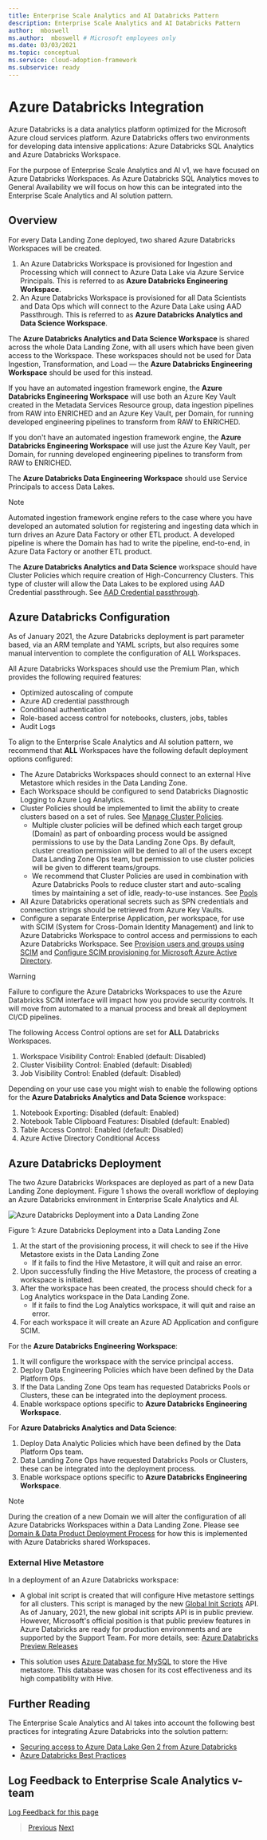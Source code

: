 ```yaml
---
title: Enterprise Scale Analytics and AI Databricks Pattern
description: Enterprise Scale Analytics and AI Databricks Pattern
author:  mboswell
ms.author:  mboswell # Microsoft employees only
ms.date: 03/03/2021
ms.topic: conceptual
ms.service: cloud-adoption-framework
ms.subservice: ready
---
```


# Azure Databricks Integration

Azure Databricks is a data analytics platform optimized for the Microsoft Azure cloud services platform. Azure Databricks offers two environments for developing data intensive applications: Azure Databricks SQL Analytics and Azure Databricks Workspace.

For the purpose of Enterprise Scale Analytics and AI v1, we have focused on Azure Databricks Workspaces. As Azure Databricks SQL Analytics moves to General Availability we will focus on how this can be integrated into the Enterprise Scale Analytics and AI solution pattern.

## Overview

For every Data Landing Zone deployed, two shared Azure Databricks Workspaces will be created.

1. An Azure Databricks Workspace is provisioned for Ingestion and Processing which will connect to Azure Data Lake via Azure Service Principals. This is referred to as **Azure Databricks Engineering Workspace**.
1. An Azure Databricks Workspace is provisioned for all Data Scientists and Data Ops which will connect to the Azure Data Lake using AAD Passthrough. This is referred to as **Azure Databricks Analytics and Data Science Workspace**.

The **Azure Databricks Analytics and Data Science Workspace** is shared across the whole Data Landing Zone, with all users which have been given access to the Workspace. These workspaces should not be used for Data Ingestion, Transformation, and Load &mdash; the **Azure Databricks Engineering Workspace** should be used for this instead.

If you have an automated ingestion framework engine, the **Azure Databricks Engineering Workspace** will use both an Azure Key Vault created in the Metadata Services Resource group, data ingestion pipelines from RAW into ENRICHED and an Azure Key Vault, per Domain, for running developed engineering pipelines to transform from RAW to ENRICHED.

If you don't have an automated ingestion framework engine, the **Azure Databricks Engineering Workspace** will use just the Azure Key Vault, per Domain, for running developed engineering pipelines to transform from RAW to ENRICHED.

The **Azure Databricks Data Engineering Workspace** should use Service Principals to access Data Lakes.

>[!NOTE]
>Automated ingestion framework engine refers to the case where you have developed an automated solution for registering and ingesting data which in turn drives an Azure Data Factory or other ETL product. A developed pipeline is where the Domain has had to write the pipeline, end-to-end, in Azure Data Factory or another ETL product.

The **Azure Databricks Analytics and Data Science** workspace should have Cluster Policies which require creation of High-Concurrency Clusters. This type of cluster will allow the Data Lakes to be explored using AAD Credential passthrough. See [AAD Credential passthrough](https://github.com/hurtn/datalake-ADLS-access-patterns-with-Databricks/blob/master/readme.md#pattern-3---aad-credential-passthrough).

## Azure Databricks Configuration

As of January 2021, the Azure Databricks deployment is part parameter based, via an ARM template and YAML scripts, but also requires some manual intervention to complete the configuration of ALL Workspaces.

All Azure Databricks Workspaces should use the Premium Plan, which provides the following required features:

* Optimized autoscaling of compute
* Azure AD credential passthrough
* Conditional authentication
* Role-based access control for notebooks, clusters, jobs, tables
* Audit Logs

To align to the Enterprise Scale Analytics and AI solution pattern, we recommend that **ALL** Workspaces have the following default deployment options configured:

* The Azure Databricks Workspaces should connect to an external Hive Metastore which resides in the Data Landing Zone.
* Each Workspace should be configured to send Databricks Diagnostic Logging to Azure Log Analytics.
* Cluster Policies should be implemented to limit the ability to create clusters based on a set of rules. See [Manage Cluster Policies](https://docs.microsoft.com/azure/databricks/administration-guide/clusters/policies).
  * Multiple cluster policies will be defined which each target group (Domain) as part of onboarding process would be assigned permissions to use by the Data Landing Zone Ops. By default, cluster creation permission will be denied to all of the users except Data Landing Zone Ops team, but permission to use cluster policies will be given to different teams/groups.
  * We recommend that Cluster Policies are used in combination with Azure Databricks Pools to reduce cluster start and auto-scaling times by maintaining a set of idle, ready-to-use instances. See [Pools](https://docs.microsoft.com/azure/databricks/clusters/instance-pools/)
* All Azure Databricks operational secrets such as SPN credentials and connection strings should be retrieved from Azure Key Vaults.
* Configure a separate Enterprise Application, per workspace, for use with SCIM (System for Cross-Domain Identity Management) and link to Azure Databricks Workspace to control access and permissions to each Azure Databricks Workspace. See [Provision users and groups using SCIM](https://docs.microsoft.com/azure/databricks/administration-guide/users-groups/scim/) and [Configure SCIM provisioning for Microsoft Azure Active Directory](https://docs.microsoft.com/azure/databricks/administration-guide/users-groups/scim/aad).

>[!WARNING]
>Failure to configure the Azure Databricks Workspaces to use the Azure Databricks SCIM interface will impact how you provide security controls. It will move from automated to a manual process and break all deployment CI/CD pipelines.

The following Access Control options are set for **ALL** Databricks Workspaces.

1. Workspace Visibility Control: Enabled (default: Disabled)
1. Cluster Visibility Control: Enabled (default: Disabled)
1. Job Visibility Control: Enabled (default: Disabled)

Depending on your use case you might wish to enable the following options for the **Azure Databricks Analytics and Data Science** workspace:

1. Notebook Exporting: Disabled (default: Enabled)
1. Notebook Table Clipboard Features: Disabled (default: Enabled)
1. Table Access Control: Enabled (default: Disabled)
1. Azure Active Directory Conditional Access

## Azure Databricks Deployment

The two Azure Databricks Workspaces are deployed as part of a new Data Landing Zone deployment. Figure 1 shows the overall workflow of deploying an Azure Databricks environment in Enterprise Scale Analytics and AI.

![Azure Databricks Deployment into a Data Landing Zone](./images/databricksdeploy.png)

Figure 1: Azure Databricks Deployment into a Data Landing Zone

1. At the start of the provisioning process, it will check to see if the Hive Metastore exists in the Data Landing Zone
   * If it fails to find the Hive Metastore, it will quit and raise an error.
1. Upon successfully finding the Hive Metastore, the process of creating a workspace is initiated.
1. After the workspace has been created, the process should check for a Log Analytics workspace in the Data Landing Zone.
   * If it fails to find the Log Analytics workspace, it will quit and raise an error.
1. For each workspace it will create an Azure AD Application and configure SCIM.

For the **Azure Databricks Engineering Workspace**:

1. It will configure the workspace with the service principal access.
1. Deploy Data Engineering Policies which have been defined by the Data Platform Ops.
1. If the Data Landing Zone Ops team has requested Databricks Pools or Clusters, these can be integrated into the deployment process.
1. Enable workspace options specific to **Azure Databricks Engineering Workspace**.

For **Azure Databricks Analytics and Data Science**:

1. Deploy Data Analytic Policies which have been defined by the Data Platform Ops team.
1. Data Landing Zone Ops have requested Databricks Pools or Clusters, these can be integrated into the deployment process.
1. Enable workspace options specific to **Azure Databricks Engineering Workspace**.

>[!NOTE]
>During the creation of a new Domain we will alter the configuration of all Azure Databricks Workspaces within a Data Landing Zone. Please see [Domain & Data Product Deployment Process](../06-dataops/02-es-aai-devops.md#domain--data-product-deployment-process) for how this is implemented with Azure Databricks shared Workspaces.

### External Hive Metastore

In a deployment of an Azure Databricks workspace:

* A global init script is created that will configure Hive metastore settings for all clusters. This script is managed by the new
[Global Init Scripts](https://docs.databricks.com/clusters/init-scripts.html#global-init-scripts) API.
As of January, 2021, the new global init scripts API is in public preview. However, Microsoft's official position is that public preview features in Azure Databricks are ready for production environments and are supported by the Support Team. For more details, see:
[Azure Databricks Preview Releases](https://docs.microsoft.com/azure/databricks/release-notes/release-types)

* This solution uses [Azure Database for MySQL](https://azure.microsoft.com/services/mysql/) to store the Hive metastore. This database was chosen for its cost effectiveness and its high compatiblilty with Hive.

## Further Reading

The Enterprise Scale Analytics and AI takes into account the following best practices for integrating Azure Databricks into the solution pattern:

* [Securing access to Azure Data Lake Gen 2 from Azure Databricks](https://github.com/hurtn/datalake-ADLS-access-patterns-with-Databricks/blob/master/readme.md)
* [Azure Databricks Best Practices](https://github.com/Azure/AzureDatabricksBestPractices/blob/master/toc.md)

## Log Feedback to Enterprise Scale Analytics v-team

[Log Feedback for this page](https://github.com/Azure/enterprise-scale-analytics/issues/new?title=&body=%0A%0A%5BEnter%20feedback%20here%5D%0A%0A%0A---%0A%23%23%23%23%20Document%20Details%0A%0A%E2%9A%A0%20*Do%20not%20edit%20this%20section.%20It%20is%20required%20for%20Solution%20Engineering%20%E2%9E%9F%20GitHub%20issue%20linking.*%0A%0A*%20Content%3A%2003-datalandingzones%20%E2%9E%9F%2003-databricks.md)

>[Previous](02-datalakeservices.md)
>[Next](04-synapse.md)
